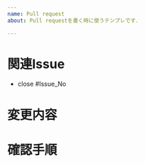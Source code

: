 ```yaml
---
name: Pull request
about: Pull requestを書く時に使うテンプレです．

---
```

<!-- タイトルにはPull requestの概要を一言で簡潔に記述すること． -->
# 関連Issue
<!-- 関連するIssueを記述（該当Issueがある場合） -->
- close #Issue_No
# 変更内容
<!-- 何を変更したのか．できるだけ具体的に（必須） -->

# 確認手順
<!-- どのような手順で確認すれば良いか．（必須） -->
